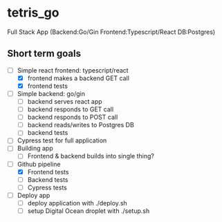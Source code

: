 # tetris_go
Full Stack App (Backend:Go/Gin Frontend:Typescript/React DB:Postgres)
## Short term goals
- [ ] Simple react frontend: typescript/react
  - [X] frontend makes a backend GET call
  - [X] frontend tests 
- [ ] Simple backend: go/gin
  - [ ] backend serves react app
  - [ ] backend responds to GET call
  - [ ] backend responds to POST call
  - [ ] backend reads/writes to Postgres DB 
  - [ ] backend tests 
- [ ] Cypress test for full application
- [ ] Building app
  - [ ] Frontend & backend builds into single thing?
- [ ] Github pipeline
  - [X] Frontend tests
  - [ ] Backend tests
  - [ ] Cypress tests
- [ ] Deploy app
  - [ ] deploy application with ./deploy.sh
  - [ ] setup Digital Ocean droplet with ./setup.sh